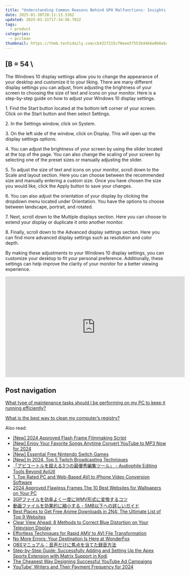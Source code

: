 ```yaml
---
title: "Understanding Common Reasons Behind GPU Malfunctions: Insights From YL Computing"
date: 2025-01-30T20:11:13.536Z
updated: 2025-01-31T17:34:56.702Z
tags:
  - product
categories:
  - pcclean
thumbnail: https://thmb.techidaily.com/cb431f215cf0eee5f553b44b6e0b6eba3871dc3f575a767398e1a9fe3bc5176a.jpg
---
```


## \[B = 54 \

The Windows 10 display settings allow you to change the appearance of your desktop and customize it to your liking. There are many different display settings you can adjust, from adjusting the brightness of your screen to choosing the size of text and icons on your monitor. Here is a step-by-step guide on how to adjust your Windows 10 display settings. 

1\. Find the Start button located at the bottom left corner of your screen. Click on the Start button and then select Settings.

2\. In the Settings window, click on System.

3\. On the left side of the window, click on Display. This will open up the display settings options. 

4\. You can adjust the brightness of your screen by using the slider located at the top of the page. You can also change the scaling of your screen by selecting one of the preset sizes or manually adjusting the slider.

5\. To adjust the size of text and icons on your monitor, scroll down to the Scale and layout section. Here you can choose between the recommended size and manually entering a custom size. Once you have chosen the size you would like, click the Apply button to save your changes.

6\. You can also adjust the orientation of your display by clicking the dropdown menu located under Orientation. You have the options to choose between landscape, portrait, and rotated.

7\. Next, scroll down to the Multiple displays section. Here you can choose to extend your display or duplicate it onto another monitor.

8\. Finally, scroll down to the Advanced display settings section. Here you can find more advanced display settings such as resolution and color depth. 

By making these adjustments to your Windows 10 display settings, you can customize your desktop to fit your personal preference. Additionally, these settings can help improve the clarity of your monitor for a better viewing experience.

<!-- affiliate ads begin -->
<iframe width="560" height="315" src="https://www.youtube.com/embed/d-COuhPT5mk?si=wLZU6jkkAdJuAn6h" title="YouTube video player" frameborder="0" allow="accelerometer; autoplay; clipboard-write; encrypted-media; gyroscope; picture-in-picture; web-share" referrerpolicy="strict-origin-when-cross-origin" allowfullscreen></iframe>
<!-- affiliate ads end -->

## Post navigation

[What type of maintenance tasks should I be performing on my PC to keep it running efficiently?](https://tools.techidaily.com/pcclean/products/)

[What is the best way to clean my computer’s registry?](https://tools.techidaily.com/pcclean/products/)

<ins class="adsbygoogle"
     style="display:block"
     data-ad-format="autorelaxed"
     data-ad-client="ca-pub-7571918770474297"
     data-ad-slot="1223367746"></ins>

<ins class="adsbygoogle"
     style="display:block"
     data-ad-client="ca-pub-7571918770474297"
     data-ad-slot="8358498916"
     data-ad-format="auto"
     data-full-width-responsive="true"></ins>

<span class="atpl-alsoreadstyle">Also read:</span>
<div><ul>
<li><a href="https://fox-http.techidaily.com/new-2024-approved-flash-frame-filmmaking-script/"><u>[New] 2024 Approved Flash Frame Filmmaking Script</u></a></li>
<li><a href="https://facebook-record-videos.techidaily.com/new-enjoy-your-favorite-songs-anytime-convert-youtube-to-mp3-now-for-2024/"><u>[New] Enjoy Your Favorite Songs Anytime Convert YouTube to MP3 Now for 2024</u></a></li>
<li><a href="https://on-screen-recording.techidaily.com/new-essential-free-nintendo-switch-games/"><u>[New] Essential Free Nintendo Switch Games</u></a></li>
<li><a href="https://screen-video-capture.techidaily.com/new-in-2024-top-5-twitch-broadcasting-techniques/"><u>[New] In 2024, Top 5 Twitch Broadcasting Techniques</u></a></li>
<li><a href="https://discover-able.techidaily.com/3-audiophile-editing-tools-beyond-aviutl/"><u>「アビユートルを超える3つの最優秀編集ツール」 - Audiophile Editing Tools Beyond AviUtl</u></a></li>
<li><a href="https://discover-able.techidaily.com/1-top-rated-pc-and-web-based-avi-to-iphone-video-conversion-software/"><u>1. Top Rated PC and Web-Based AVI to iPhone Video Conversion Software</u></a></li>
<li><a href="https://some-techniques.techidaily.com/2024-approved-flawless-frames-the-10-best-websites-for-wallpapers-on-your-pc/"><u>2024 Approved Flawless Frames The 10 Best Websites for Wallpapers on Your PC</u></a></li>
<li><a href="https://discover-able.techidaily.com/1726028327380-3gpwmv/"><u>3GPファイルを効率よく一度にWMV形式に変換するコツ</u></a></li>
<li><a href="https://discover-able.techidaily.com/1726028621014-5mb/"><u>動画ファイルを効果的に縮小する - 5MB以下への詳しいガイド</u></a></li>
<li><a href="https://some-knowledge.techidaily.com/best-places-to-get-free-anime-downloads-in-2n4-the-ultimate-list-of-top-9-websites/"><u>Best Places to Get Free Anime Downloads in 2N4: The Ultimate List of Top 9 Websites</u></a></li>
<li><a href="https://techno-recovery.techidaily.com/clear-view-ahead-8-methods-to-correct-blue-distortion-on-your-television-display/"><u>Clear View Ahead: 8 Methods to Correct Blue Distortion on Your Television Display</u></a></li>
<li><a href="https://discover-able.techidaily.com/effortless-techniques-for-rapid-amv-to-avi-file-transformation/"><u>Effortless Techniques for Rapid AMV to AVI File Transformation</u></a></li>
<li><a href="https://discover-able.techidaily.com/no-more-errors-your-destination-is-here-at-wonderfox/"><u>No More Errors: Your Destination Is Here at WonderFox</u></a></li>
<li><a href="https://discover-able.techidaily.com/1726030582122-obs/"><u>OBSマニュアル：音声だけに焦点を当てた録音方法</u></a></li>
<li><a href="https://discover-able.techidaily.com/step-by-step-guide-successfully-adding-and-setting-up-the-apex-sports-extension-with-matrix-support-in-kodi/"><u>Step-by-Step Guide: Successfully Adding and Setting Up the Apex Sports Extension with Matrix Support in Kodi</u></a></li>
<li><a href="https://youtube-sure.techidaily.com/heapest-way-designing-successful-youtube-ad-campaigns/"><u>The Cheapest Way Designing Successful YouTube Ad Campaigns</u></a></li>
<li><a href="https://youtube-docs.techidaily.com/be-writers-and-their-payment-frequency-for-2024/"><u>YouTube' Writers and Their Payment Frequency for 2024</u></a></li>
</ul></div>

